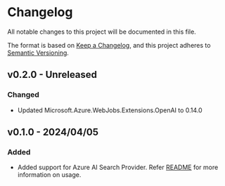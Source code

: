 # Changelog

All notable changes to this project will be documented in this file.

The format is based on [Keep a Changelog](https://keepachangelog.com/en/1.0.0/),
and this project adheres to [Semantic Versioning](https://semver.org/spec/v2.0.0.html).

## v0.2.0 - Unreleased

### Changed

- Updated Microsoft.Azure.WebJobs.Extensions.OpenAI to 0.14.0

## v0.1.0 - 2024/04/05

### Added

- Added support for Azure AI Search Provider. Refer [README](../../samples/rag-aisearch/README.md) for more information on usage.
